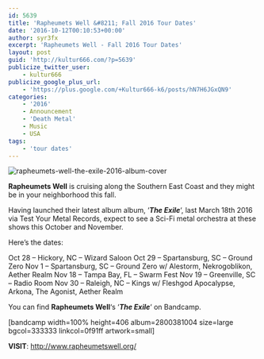 ```yaml
---
id: 5639
title: 'Rapheumets Well &#8211; Fall 2016 Tour Dates'
date: '2016-10-12T00:10:53+00:00'
author: syr3fx
excerpt: 'Rapheumets Well - Fall 2016 Tour Dates'
layout: post
guid: 'http://kultur666.com/?p=5639'
publicize_twitter_user:
    - kultur666
publicize_google_plus_url:
    - 'https://plus.google.com/+Kultur666-k6/posts/hN7H6JGxQN9'
categories:
    - '2016'
    - Announcement
    - 'Death Metal'
    - Music
    - USA
tags:
    - 'tour dates'
---
```


![rapheumets-well-the-exile-2016-album-cover](http://localhost:8080/wp-content/uploads/2016/10/rapheumets-well-the-exile-2016-album-cover.jpg?w=680)

**Rapheumets Well** is cruising along the Southern East Coast and they might be in your neighborhood this fall.

Having launched their latest album album, ‘***The Exile***‘, last March 18th 2016 via Test Your Metal Records, expect to see a Sci-Fi metal orchestra at these shows this October and November.

Here’s the dates:

Oct 28 – Hickory, NC – Wizard Saloon
Oct 29 – Spartansburg, SC – Ground Zero
Nov 1 – Spartansburg, SC – Ground Zero w/ Alestorm, Nekrogoblikon, Aether Realm
Nov 18 – Tampa Bay, FL – Swarm Fest
Nov 19 – Greenville, SC – Radio Room
Nov 30 – Raleigh, NC – Kings w/ Fleshgod Apocalypse, Arkona, The Agonist, Aether Realm

You can find **Rapheumets Well**‘s ‘***The Exile***‘ on Bandcamp.

\[bandcamp width=100% height=406 album=2800381004 size=large bgcol=333333 linkcol=0f91ff artwork=small\]

**VISIT**: <http://www.rapheumetswell.org/>